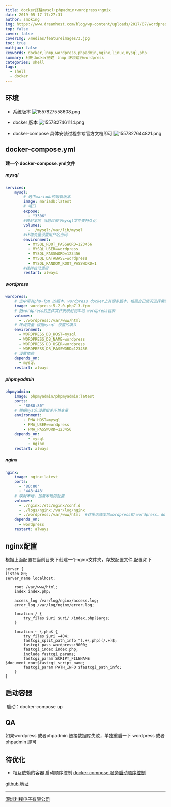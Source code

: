 ```yaml
---
title: docker搭建mysql+phpadmin+wordpress+ngnix
date: 2019-05-17 17:27:31
author: smoking
img: https://www.dreamhost.com/blog/wp-content/uploads/2017/07/wordpress-logo-stacked-rgb.png
top: false
cover: false
coverImg: /medias/featureimages/3.jpg
toc: true
mathjax: false
keywords: docker,lnmp,wordpress,phpadmin,nginx,linux,mysql,php
summary: 利用docker搭建 lnmp 环境运行wordpress
categories: shell
tags:
  - shell
  - docker
---
```



## 环境

*   系统版本
![1557827558608.png](https://upload-images.jianshu.io/upload_images/1728667-e9d083668ecceec9.png?imageMogr2/auto-orient/strip%7CimageView2/2/w/1240)

*   docker 版本
       ![1557827461114.png](https://upload-images.jianshu.io/upload_images/1728667-ff58720c7ff7f977.png?imageMogr2/auto-orient/strip%7CimageView2/2/w/1240)

*   docker-compose
    具体安装过程参考官方文档即可
![1557827644821.png](https://upload-images.jianshu.io/upload_images/1728667-1c102bd2981dda1c.png?imageMogr2/auto-orient/strip%7CimageView2/2/w/1240)

## docker-compose.yml

#### 建一个 docker-compose.yml文件

##### mysql

```yaml
services:
    mysql:
    	# 选中mariadb的最新版本
        image: mariadb:latest
        # 端口
        expose:
          - "3306"
        #映射本地 当前目录下mysql文件夹持久化
        volumes:
          - ./mysql:/var/lib/mysql
        #环境变量设置用户名密码
        environment:
          - MYSQL_ROOT_PASSWORD=123456
          - MYSQL_USER=wordpress
          - MYSQL_PASSWORD=123456
          - MYSQL_DATABASE=wordpress
          - MYSQL_RANDOM_ROOT_PASSWORD=1
        #挂掉自动重启
        restart: always
```

##### wordpress


```yaml
wordpress:
	# 选中带有php-fpm 的版本，wordpress docker上有很多版本，根据自己情况选择需要的版本
    image: wordpress:5.2.0-php7.3-fpm
    # 把wordpress的主体文件夹映射到本地 wordpress目录
    volumes:
      - ./wordpress:/var/www/html
    # 环境变量 根据mysql 设置的填入
    environment:
      - WORDPRESS_DB_HOST=mysql
      - WORDPRESS_DB_NAME=wordpress
      - WORDPRESS_DB_USER=wordpress
      - WORDPRESS_DB_PASSWORD=123456
    # 设置依赖
    depends_on:
      - mysql
    restart: always
```

##### phpmyadmin

```yaml
phpmyadmin:
    image: phpmyadmin/phpmyadmin:latest
    ports:
      - "8080:80"
    # 根据mysql设置相关环境变量
    environment:
        - PMA_HOST=mysql
        - PMA_USER=wordpress
        - PMA_PASSWORD=123456
    depends_on:
          - mysql
          - nginx
    restart: always
```


##### nginx

```yaml
nginx:
    image: nginx:latest
    ports:
      - '80:80'
      - '443:443'
    # 映射本地，加载本地的配置
    volumes:
      - ./nginx:/etc/nginx/conf.d
      - ./logs/nginx:/var/log/nginx
      - ./wordpress:/var/www/html  #这里选择本地wordpress即 wordpress。docker中的目录
    depends_on:
      - wordpress
    restart: always
```


## nginx配置

根据上面配置在当前目录下创建一个nginx文件夹，存放配置文件,配置如下

```nginx
server {
listen 80;
server_name localhost;

    root /var/www/html;
    index index.php;

    access_log /var/log/nginx/access.log;
    error_log /var/log/nginx/error.log;

    location / {
        try_files $uri $uri/ /index.php?$args;
    }

    location ~ \.php$ {
        try_files $uri =404;
        fastcgi_split_path_info ^(.+\.php)(/.+)$;
        fastcgi_pass wordpress:9000;
        fastcgi_index index.php;
        include fastcgi_params;
        fastcgi_param SCRIPT_FILENAME $document_root$fastcgi_script_name;
        fastcgi_param PATH_INFO $fastcgi_path_info;
    }
}
```

## 启动容器

​	启动：docker-compose up

## QA

如果wordpress 或者phpadmin 链接数据库失败，单独重启一下 wordpress 或者phpadmin 即可

## 待优化

*  相互依赖的容器 启动顺序控制
    [docker compose 服务启动顺序控制](https://www.cnblogs.com/wang_yb/p/9400291.html)


[github 地址](https://github.com/Smoking/docker-lnmp-wordpres.git)

- - -


[深圳利程电子有限公司](https://www.lcptcheater.com)